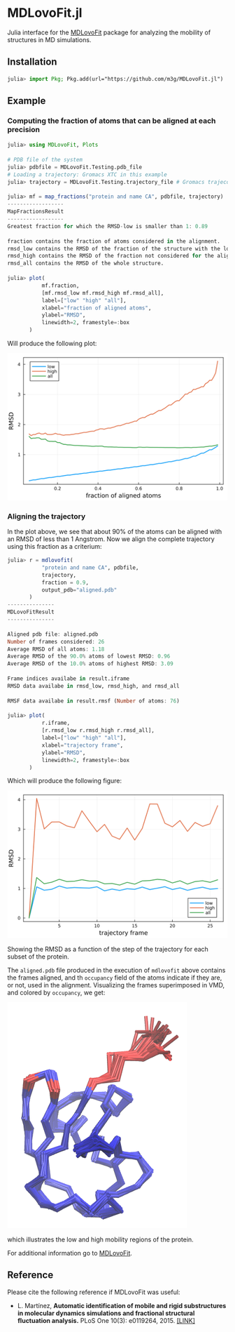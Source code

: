# MDLovoFit.jl

Julia interface for the [MDLovoFit](http://m3g.iqm.unicamp.br) package for analyzing the mobility of 
structures in MD simulations.  

## Installation

```julia
julia> import Pkg; Pkg.add(url="https://github.com/m3g/MDLovoFit.jl")
```

## Example

### Computing the fraction of atoms that can be aligned at each precision

```julia
julia> using MDLovoFit, Plots

# PDB file of the system
julia> pdbfile = MDLovoFit.Testing.pdb_file 
# Loading a trajectory: Gromacs XTC in this example
julia> trajectory = MDLovoFit.Testing.trajectory_file # Gromacs trajecotry

julia> mf = map_fractions("protein and name CA", pdbfile, trajectory)
------------------
MapFractionsResult
------------------
Greatest fraction for which the RMSD-low is smaller than 1: 0.89

fraction contains the fraction of atoms considered in the alignment.
rmsd_low contains the RMSD of the fraction of the structure with the lowest RMSD.
rmsd_high contains the RMSD of the fraction not considered for the alignment.
rmsd_all contains the RMSD of the whole structure.

julia> plot(
           mf.fraction,
           [mf.rmsd_low mf.rmsd_high mf.rmsd_all],
           label=["low" "high" "all"],
           xlabel="fraction of aligned atoms",
           ylabel="RMSD",
           linewidth=2, framestyle=:box
       )
```

Will produce the following plot:

![mapfrac.svg](./test/mapfrac.svg)

### Aligning the trajectory

In the plot above, we see that about 90% of the atoms can be 
aligned with an RMSD of less than 1 Angstrom. Now we align the 
complete trajectory using this fraction as a criterium:

```julia
julia> r = mdlovofit(
           "protein and name CA", pdbfile, 
           trajectory, 
           fraction = 0.9, 
           output_pdb="aligned.pdb"
       )
---------------
MDLovoFitResult
---------------

Aligned pdb file: aligned.pdb
Number of frames considered: 26
Average RMSD of all atoms: 1.18
Average RMSD of the 90.0% atoms of lowest RMSD: 0.96
Average RMSD of the 10.0% atoms of highest RMSD: 3.09

Frame indices availabe in result.iframe
RMSD data availabe in rmsd_low, rmsd_high, and rmsd_all

RMSF data availabe in result.rmsf (Number of atoms: 76)

julia> plot(
           r.iframe,
           [r.rmsd_low r.rmsd_high r.rmsd_all],
           label=["low" "high" "all"],
           xlabel="trajectory frame",
           ylabel="RMSD",
           linewidth=2, framestyle=:box
       )
```

Which will produce the following figure:

![rmsds.svg](./test/rmsds.svg)

Showing the RMSD as a function of the step of the trajectory for each subset of the protein.

The `aligned.pdb` file produced in the execution of `mdlovofit` above contains the frames aligned, and th `occupancy` field of the
atoms indicate if they are, or not, used in the alignment. Visualizing the frames superimposed in VMD, and colored by `occupancy`, we get:

![screenshot.png](./test/screenshot.png)

which illustrates the low and high mobility regions of the protein.

For additional information go to [MDLovoFit](http://m3g.iqm.unicamp.br/mdlovofit). 

## Reference

Please cite the following reference if MDLovoFit was useful:

- L. Martínez, **Automatic identification of mobile and rigid substructures in molecular dynamics simulations and fractional structural fluctuation analysis.** PLoS One 10(3): e0119264, 2015. [[LINK]](http://journals.plos.org/plosone/article?id=10.1371/journal.pone.0119264)



